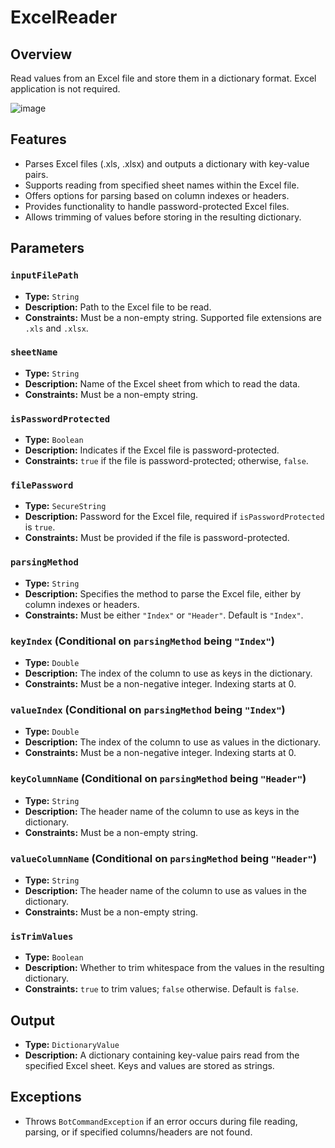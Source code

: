 # ExcelReader

## Overview

Read values from an Excel file and store them in a dictionary format. Excel application is not required.

![image](https://github.com/A360-Tools/Bot-Framework/assets/82057278/bd3c7888-f318-49e6-bb6d-a90191249d45)

## Features

- Parses Excel files (.xls, .xlsx) and outputs a dictionary with key-value pairs.
- Supports reading from specified sheet names within the Excel file.
- Offers options for parsing based on column indexes or headers.
- Provides functionality to handle password-protected Excel files.
- Allows trimming of values before storing in the resulting dictionary.

## Parameters

### `inputFilePath`

- **Type:** `String`
- **Description:** Path to the Excel file to be read.
- **Constraints:** Must be a non-empty string. Supported file extensions are `.xls` and `.xlsx`.

### `sheetName`

- **Type:** `String`
- **Description:** Name of the Excel sheet from which to read the data.
- **Constraints:** Must be a non-empty string.

### `isPasswordProtected`

- **Type:** `Boolean`
- **Description:** Indicates if the Excel file is password-protected.
- **Constraints:** `true` if the file is password-protected; otherwise, `false`.

### `filePassword`

- **Type:** `SecureString`
- **Description:** Password for the Excel file, required if `isPasswordProtected` is `true`.
- **Constraints:** Must be provided if the file is password-protected.

### `parsingMethod`

- **Type:** `String`
- **Description:** Specifies the method to parse the Excel file, either by column indexes or headers.
- **Constraints:** Must be either `"Index"` or `"Header"`. Default is `"Index"`.

### `keyIndex` (Conditional on `parsingMethod` being `"Index"`)

- **Type:** `Double`
- **Description:** The index of the column to use as keys in the dictionary.
- **Constraints:** Must be a non-negative integer. Indexing starts at 0.

### `valueIndex` (Conditional on `parsingMethod` being `"Index"`)

- **Type:** `Double`
- **Description:** The index of the column to use as values in the dictionary.
- **Constraints:** Must be a non-negative integer. Indexing starts at 0.

### `keyColumnName` (Conditional on `parsingMethod` being `"Header"`)

- **Type:** `String`
- **Description:** The header name of the column to use as keys in the dictionary.
- **Constraints:** Must be a non-empty string.

### `valueColumnName` (Conditional on `parsingMethod` being `"Header"`)

- **Type:** `String`
- **Description:** The header name of the column to use as values in the dictionary.
- **Constraints:** Must be a non-empty string.

### `isTrimValues`

- **Type:** `Boolean`
- **Description:** Whether to trim whitespace from the values in the resulting dictionary.
- **Constraints:** `true` to trim values; `false` otherwise. Default is `false`.

## Output

- **Type:** `DictionaryValue`
- **Description:** A dictionary containing key-value pairs read from the specified Excel sheet. Keys and values are
  stored as strings.

## Exceptions

- Throws `BotCommandException` if an error occurs during file reading, parsing, or if specified columns/headers are not
  found.
